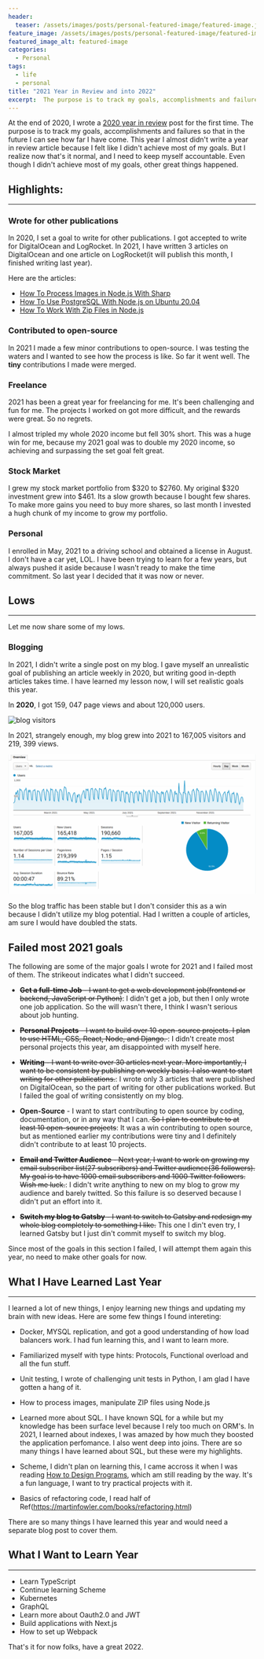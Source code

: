 ```yaml
---
header:
  teaser: /assets/images/posts/personal-featured-image/featured-image.jpg
feature_image: /assets/images/posts/personal-featured-image/featured-image.jpg
featured_image_alt: featured-image
categories:
  - Personal
tags:
  - life
  - personal
title: "2021 Year in Review and into 2022"
excerpt:  The purpose is to track my goals, accomplishments and failures so that in the future I can see how far I have come .
---
```



At the end of 2020, I wrote a [2020 year in review]() post for the first time. The purpose is to track my goals, accomplishments and failures so that in the future I can see how far I have come. This year I almost didn't write  a year in review article because I felt like I didn't achieve most of my goals. But I realize now that's it normal, and I need to keep myself accountable. Even though I didn't achieve most of my goals, other great things happened.

## Highlights:
___

### Wrote for other publications
In 2020, I set a goal to write for other publications. I got accepted to write for DigitalOcean and LogRocket. In 2021,  I have written 3 articles on DigitalOcean and one article on LogRocket(it will publish this month, I finished writing last year).

Here are the articles:
- [How To Process Images in Node.js With Sharp](https://www.digitalocean.com/community/tutorials/how-to-process-images-in-node-js-with-sharp)
- [How To Use PostgreSQL With Node.js on Ubuntu 20.04](https://www.digitalocean.com/community/tutorials/how-to-use-postgresql-with-node-js-on-ubuntu-20-04)
- [How To Work With Zip Files in Node.js](https://www.digitalocean.com/community/tutorials/how-to-work-with-zip-files-in-node-js)

### Contributed to open-source
In 2021 I made a few minor contributions to open-source. I was testing the waters and I wanted to see how the process is like. So far it went well. The **tiny** contributions I made were merged. 

### Freelance
2021 has been a great year for freelancing for me. It's been challenging and fun for me. The projects I worked on got more difficult, and the rewards were great. So no regrets.

I almost tripled my whole 2020 income but fell 30% short. This was a huge win for me, because my 2021 goal was to double my 2020 income, so achieving and surpassing the set goal felt great.

###  Stock Market
I grew my stock market portfolio from $320 to $2760.  My original $320 investment grew into $461. Its a slow growth  because I bought few shares. To make more gains you need to buy more shares, so last month I invested a hugh chunk of my income to grow my portfolio.  

### Personal
I enrolled in May, 2021 to a driving school and obtained a license in August. I don't have a car yet, LOL.  I have been trying to learn for a few years, but always pushed it aside because I wasn't ready to make the time commitment. So last year I decided that it was now or never. 

## Lows
___
Let me now share some of my lows.

### Blogging

In 2021, I didn't write a single  post on my blog. I gave myself an unrealistic goal of publishing an article weekly in 2020, but writing good in-depth articles takes time. I have learned my lesson now, I will set realistic goals this year.

In **2020**,  I got 159, 047 page views and about 120,000 users.

![blog visitors](/assets/images/posts/2020-12-31-year-in-review/blog-stats.png)

In 2021, strangely enough, my blog grew into 2021 to 167,005 visitors and 219, 399 views.  

![2021 blog visitors](/assets/images/posts/2021-year-in-review/blog-stats.png)

So the blog traffic has been stable but I don't consider this as a win because I didn't utilize my blog potential. Had I written a couple of articles, am sure I would have doubled the stats.

## Failed most 2021 goals

The following are some of the major goals I wrote for 2021 and I failed most of them. The strikeout indicates what  I didn't succeed. 


- <s>**Get a full-time Job** - I want to get a web development job(frontend or backend, JavaScript or Python)</s>: I didn't get a job, but then I only wrote one job application. So the will wasn't there, I think I wasn't serious about job hunting.

- <s> **Personal Projects** - I want to build over 10 open-source projects. I plan to use HTML, CSS, React, Node, and Django. </s>: I didn't create most personal projects this year, am disappointed with myself here.

- <s> **Writing** - I want to write over 30 articles next year. More importantly, I want to be consistent by publishing on weekly basis. I also want to start writing for other publications.</s>: I wrote only 3 articles that were published on DigitalOcean, so the part of writing for other publications worked. But I failed the goal of writing consistently on my blog.
- **Open-Source** - I want to start contributing to open source by coding, documentation, or in any way that I can.<s> So I plan to contribute to at least 10 open-source projects</s>: It was a win contributing to open source, but as mentioned earlier my contributions were tiny and I definitely didn't contribute to at least 10 projects. 
- <s>**Email and Twitter Audience** - Next year, I want to work on growing my email subscriber list(27 subscribers) and Twitter audience(36 followers). My goal is to have 1000 email subscribers and 1000 Twitter followers. Wish me luck.</s>: I didn't write anything to new on my blog to grow my audience and barely twitted. So this failure is so deserved because I didn't put an effort into it. 

- <s>**Switch my blog to Gatsby** - I want to switch to Gatsby and redesign my whole blog completely to something I like.</s> This one I din't even try, I learned Gatsby but I just din't commit myself to switch my blog. 

Since most of the goals in this section I failed, I will attempt them again this year, no  need to make other goals for now.

## What I Have Learned Last Year
___

I learned a lot of new things, I enjoy learning new things and updating my brain with new ideas. Here are some few things I found intereting:

-  Docker, MYSQL replication, and got a good understanding of how load balancers work. I had fun learning this, and I want to learn more.

- Familiarized myself with type hints: Protocols, Functional overload and all the fun stuff.

- Unit testing, I wrote of challenging unit tests in Python, I am glad I have gotten a hang of it.

- How to process images, manipulate ZIP files using Node.js

-  Learned more about SQL. I have known SQL for a while but my knowledge has been surface level because I rely too much on ORM's. In 2021, I learned about indexes, I was amazed by how much they boosted the application perfomance. I also went deep into  joins. There are so many things I have learned about SQL, but these were my highlights.

- Scheme, I didn't plan on learning this, I came accross it when I was reading [How to Design Programs](https://htdp.org/), which am still reading by the way. It's a fun language, I want to try practical projects with it.

- Basics of refactoring code, I read half of Ref(https://martinfowler.com/books/refactoring.html)  

There are so many things I have learned this year and would need a separate blog post to cover them.

## What I Want to Learn Year
___

- Learn TypeScript
- Continue learning Scheme
- Kubernetes
- GraphQL
- Learn more about Oauth2.0 and JWT
- Build applications with Next.js
- How to set up Webpack


That's it for now folks, have a great 2022.